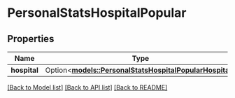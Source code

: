 # PersonalStatsHospitalPopular

## Properties

Name | Type | Description | Notes
------------ | ------------- | ------------- | -------------
**hospital** | Option<[**models::PersonalStatsHospitalPopularHospital**](PersonalStatsHospitalPopular_hospital.md)> |  | [optional]

[[Back to Model list]](../README.md#documentation-for-models) [[Back to API list]](../README.md#documentation-for-api-endpoints) [[Back to README]](../README.md)


